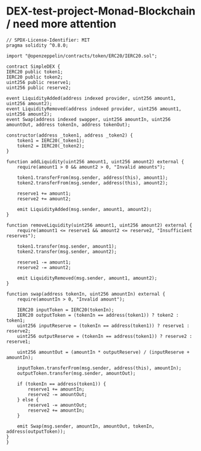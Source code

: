 # DEX-test-project-Monad-Blockchain / need more  attention

    // SPDX-License-Identifier: MIT
    pragma solidity ^0.8.0;

    import "@openzeppelin/contracts/token/ERC20/IERC20.sol";

    contract SimpleDEX {
    IERC20 public token1;
    IERC20 public token2;
    uint256 public reserve1;
    uint256 public reserve2;

    event LiquidityAdded(address indexed provider, uint256 amount1, uint256 amount2);
    event LiquidityRemoved(address indexed provider, uint256 amount1, uint256 amount2);
    event Swap(address indexed swapper, uint256 amountIn, uint256 amountOut, address tokenIn, address tokenOut);

    constructor(address _token1, address _token2) {
        token1 = IERC20(_token1);
        token2 = IERC20(_token2);
    }

    function addLiquidity(uint256 amount1, uint256 amount2) external {
        require(amount1 > 0 && amount2 > 0, "Invalid amounts");

        token1.transferFrom(msg.sender, address(this), amount1);
        token2.transferFrom(msg.sender, address(this), amount2);

        reserve1 += amount1;
        reserve2 += amount2;

        emit LiquidityAdded(msg.sender, amount1, amount2);
    }

    function removeLiquidity(uint256 amount1, uint256 amount2) external {
        require(amount1 <= reserve1 && amount2 <= reserve2, "Insufficient reserves");

        token1.transfer(msg.sender, amount1);
        token2.transfer(msg.sender, amount2);

        reserve1 -= amount1;
        reserve2 -= amount2;

        emit LiquidityRemoved(msg.sender, amount1, amount2);
    }

    function swap(address tokenIn, uint256 amountIn) external {
        require(amountIn > 0, "Invalid amount");

        IERC20 inputToken = IERC20(tokenIn);
        IERC20 outputToken = (tokenIn == address(token1)) ? token2 : token1;
        uint256 inputReserve = (tokenIn == address(token1)) ? reserve1 : reserve2;
        uint256 outputReserve = (tokenIn == address(token1)) ? reserve2 : reserve1;

        uint256 amountOut = (amountIn * outputReserve) / (inputReserve + amountIn);

        inputToken.transferFrom(msg.sender, address(this), amountIn);
        outputToken.transfer(msg.sender, amountOut);

        if (tokenIn == address(token1)) {
            reserve1 += amountIn;
            reserve2 -= amountOut;
        } else {
            reserve1 -= amountOut;
            reserve2 += amountIn;
        }

        emit Swap(msg.sender, amountIn, amountOut, tokenIn, address(outputToken));
    }
    }
